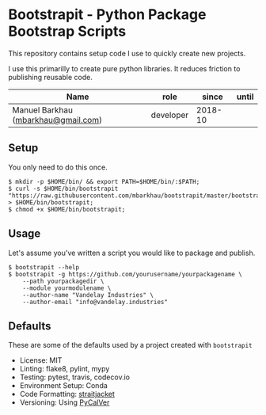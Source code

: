# Bootstrapit - Python Package Bootstrap Scripts

This repository contains setup code I use to quickly create
new projects.

I use this primarilly to create pure python libraries. It reduces
friction to publishing reusable code.


|                 Name                |    role   |  since  | until |
|-------------------------------------|-----------|---------|-------|
| Manuel Barkhau (mbarkhau@gmail.com) | developer | 2018-10 |       |


## Setup

You only need to do this once.

```
$ mkdir -p $HOME/bin/ && export PATH=$HOME/bin/:$PATH;
$ curl -s $HOME/bin/bootstrapit "https://raw.githubusercontent.com/mbarkhau/bootstrapit/master/bootstrapit.sh" > $HOME/bin/bootstrapit;
$ chmod +x $HOME/bin/bootstrapit;
```

## Usage

Let's assume you've written a script you would like to package
and publish.

```
$ bootstrapit --help
$ bootstrapit -g https://github.com/yourusername/yourpackagename \
    --path yourpackagedir \
    --module yourmodulename \
    --author-name "Vandelay Industries" \
    --author-email "info@vandelay.industries"
```

## Defaults

These are some of the defaults used by a project created with
`bootstrapit`

 - License: MIT
 - Linting: flake8, pylint, mypy
 - Testing: pytest, travis, codecov.io
 - Environment Setup: Conda
 - Code Formatting: [straitjacket](https://pypi.org/project/straitjacket/)
 - Versioning: Using [PyCalVer](https://pypi.org/project/pycalver/)

